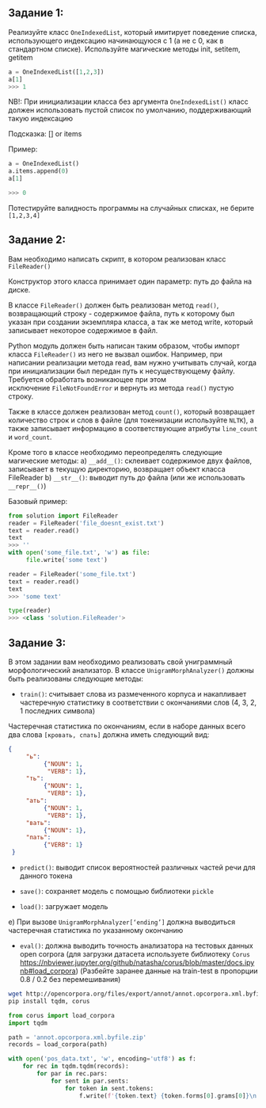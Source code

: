 ## Задание 1:

Реализуйте класс ```OneIndexedList```, который имитирует поведение списка, использующего индексацию начинающуюся с 1 (а не с 0, как в стандартном списке). Используйте магические методы init, setitem, getitem

```python
a = OneIndexedList([1,2,3])
a[1]
>>> 1
```

NB!: 
При инициализации класса без аргумента ```OneIndexedList()```
класс должен использовать пустой список по умолчанию, поддерживающий такую индексацию

Подсказка:
[] or items

Пример:

```python
a = OneIndexedList()
a.items.append(0)
a[1]

>>> 0
```

Потестируйте валидность программы на случайных списках, не берите ```[1,2,3,4]```


## Задание 2:

Вам необходимо написать скрипт, в котором реализован класс ```FileReader()```

Конструктор этого класса принимает один параметр: путь до файла на диске. 

В классе ```FileReader()``` должен быть реализован метод ```read()```, возвращающий строку - содержимое файла, путь к которому был указан при создании экземпляра класса, а так же метод write, который записывает некоторое содержимое в файл. 

Python модуль должен быть написан таким образом, чтобы импорт класса ```FileReader()``` из него не вызвал ошибок. Например, при написании реализации метода read, вам нужно учитывать случай, когда при инициализации был передан путь к несуществующему файлу. Требуется обработать возникающее при этом исключение ```FileNotFoundError``` и вернуть из метода ```read()``` пустую строку.

Также в классе должен реализован метод ```count()```, который возвращает количество строк и слов в файле (для токенизации используйте ```NLTK```), а также записывает информацию в соответствующие атрибуты ```line_count``` и ```word_count```.

Кроме того в классе необходимо переопределять следующие магические методы:
a) ```__add__()```: склеивает содержимое двух файлов, записывает в текущую директорию, возвращает объект класса FileReader
b) ```__str__()```: выводит путь до файла (или же использовать ```__repr__()```)

Базовый пример:
```python
from solution import FileReader
reader = FileReader('file_doesnt_exist.txt')
text = reader.read()
text
>>> ''
with open('some_file.txt', 'w') as file:
     file.write('some text')

reader = FileReader('some_file.txt')
text = reader.read()
text
>>> 'some text'

type(reader)
>>> <class 'solution.FileReader'>
```


## Задание 3:

В этом задании вам необходимо реализовать свой униграммный морфологический анализатор. В классе ```UnigramMorphAnalyzer()``` должны быть реализованы следующие методы:

 * ```train()```: считывает слова из размеченного корпуса и накапливает частеречную статистику в соответствии с  окончаниями слов (4, 3, 2, 1 последних символа)

Частеречная статистика по окончаниям, если в наборе данных всего два слова ```[кровать, спать]``` должна иметь следующий вид:

```json
{
     "ь": 
          {"NOUN": 1, 
           "VERB": 1},
     "ть": 
          {"NOUN": 1, 
           "VERB": 1},
     "ать":
          {"NOUN": 1, 
           "VERB": 1},
     "вать":
          {"NOUN": 1},
     "пать":
          {"VERB": 1}
 }
 ```
 
 * ```predict()```: выводит список вероятностей различных частей речи для данного токена 
 
 * ```save()```: сохраняет модель с помощью библиотеки ```pickle```

 * ```load()```: загружает модель
 
 e) При вызове  ```UnigramMorphAnalyzer[‘ending’]``` должна выводиться частеречная статистика по указанному окончанию
 
 * ```eval()```: должна выводить точность анализатора на тестовых данных open corpora (для загрузки датасета используете библиотеку ```Corus``` https://nbviewer.jupyter.org/github/natasha/corus/blob/master/docs.ipynb#load_corpora)
(Разбейте заранее данные на train-test в пропорции 0.8 / 0.2 без перемешивания)


```bash
wget http://opencorpora.org/files/export/annot/annot.opcorpora.xml.byfile.zip
pip install tqdm, corus
```

```python
from corus import load_corpora
import tqdm

path = 'annot.opcorpora.xml.byfile.zip'
records = load_corpora(path)

with open('pos_data.txt', 'w', encoding='utf8') as f:
    for rec in tqdm.tqdm(records):
        for par in rec.pars:
            for sent in par.sents:
                for token in sent.tokens:
                    f.write(f'{token.text} {token.forms[0].grams[0]}\n')
```

